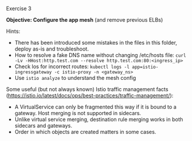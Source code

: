 Exercise 3

**Objective: Configure the app mesh** (and remove previous ELBs)

Hints:
* There has been introduced some mistakes in the files in this folder, deploy as-is and troubleshoot.
* How to resolve a fake DNS name without changing /etc/hosts file: `curl -Lv -HHost:http.test.com --resolve http.test.com:80:<ingress_ip>`
* Check los for incorrect routes: `kubectl logs -l app=istio-ingressgateway -c istio-proxy -n <gateway_ns>`
* Use `istio analyze` to understand the mesh config

Some useful (but not always known) Istio traffic management facts (https://istio.io/latest/docs/ops/best-practices/traffic-management/):
* A VirtualService can only be fragmented this way if it is bound to a gateway. Host merging is not supported in sidecars.
* Unlike virtual service merging, destination rule merging works in both sidecars and gateways.
* Order in which objects are created matters in some cases.

